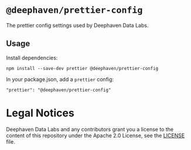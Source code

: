 # `@deephaven/prettier-config`

The prettier config settings used by Deephaven Data Labs.

## Usage
Install dependencies:
```
npm install --save-dev prettier @deephaven/prettier-config
```

In your package.json, add a `prettier` config:
```
"prettier": "@deephaven/prettier-config"
```

# Legal Notices

Deephaven Data Labs and any contributors grant you a license to the content of this repository under the Apache 2.0 License, see the [LICENSE](../../LICENSE) file.
